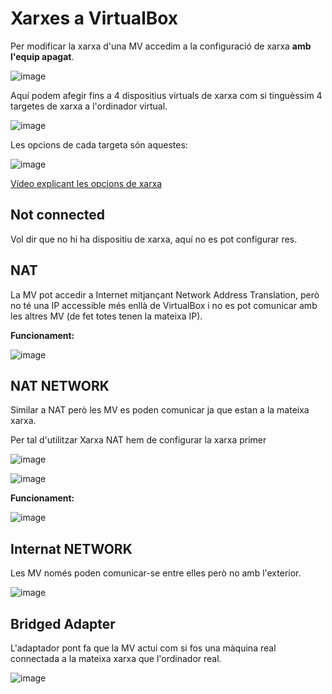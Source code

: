 # Xarxes a VirtualBox

Per modificar la xarxa d'una MV accedim a la configuració de xarxa **amb l'equip apagat**.

![image](https://github.com/user-attachments/assets/3991e331-e3d7-46f8-9588-23b7b6f0ec31)

Aquí podem afegir fins a 4 dispositius virtuals de xarxa com si tinguèssim 4 targetes de xarxa a l'ordinador virtual.

![image](https://github.com/user-attachments/assets/86f4553f-d197-4313-b690-4f87e16a8453)

Les opcions de cada targeta són aquestes:

![image](https://github.com/user-attachments/assets/ce74abd6-a7c3-4e93-9225-2056d43c43ad)

[Vídeo explicant les opcions de xarxa](https://www.youtube.com/watch?v=Fhdxk4bmJCs)

## Not connected

Vol dir que no hi ha dispositiu de xarxa, aquí no es pot configurar res.

## NAT

La MV pot accedir a Internet mitjançant Network Address Translation, però no té una IP accessible més enllà de VirtualBox i no es pot comunicar amb les altres MV (de fet totes tenen la mateixa IP).

**Funcionament:**

![image](https://github.com/user-attachments/assets/a6ed5128-5a4e-45de-8c84-5f6fc79da5a0)

## NAT NETWORK

Similar a NAT però les MV es poden comunicar ja que estan a la mateixa xarxa.

Per tal d'utilitzar Xarxa NAT hem de configurar la xarxa primer

![image](https://github.com/user-attachments/assets/ce198a3c-1800-4c6c-ba72-a7cd049ff6ab)

![image](https://github.com/user-attachments/assets/640bdffa-7484-4547-ab15-d4004dcfcf3a)

**Funcionament:**

![image](https://github.com/user-attachments/assets/acb1f8b9-a666-4ed8-bf79-1f0125483b44)

## Internat NETWORK

Les MV només poden comunicar-se entre elles però no amb l'exterior.

![image](https://github.com/user-attachments/assets/a2382dae-0be3-4493-92e6-8fbab6482c3f)

## Bridged Adapter 

L'adaptador pont fa que la MV actui com si fos una màquina real connectada a la mateixa xarxa que l'ordinador real.

![image](https://github.com/user-attachments/assets/3d696609-8811-4c92-bc9b-d4877dac520c)

